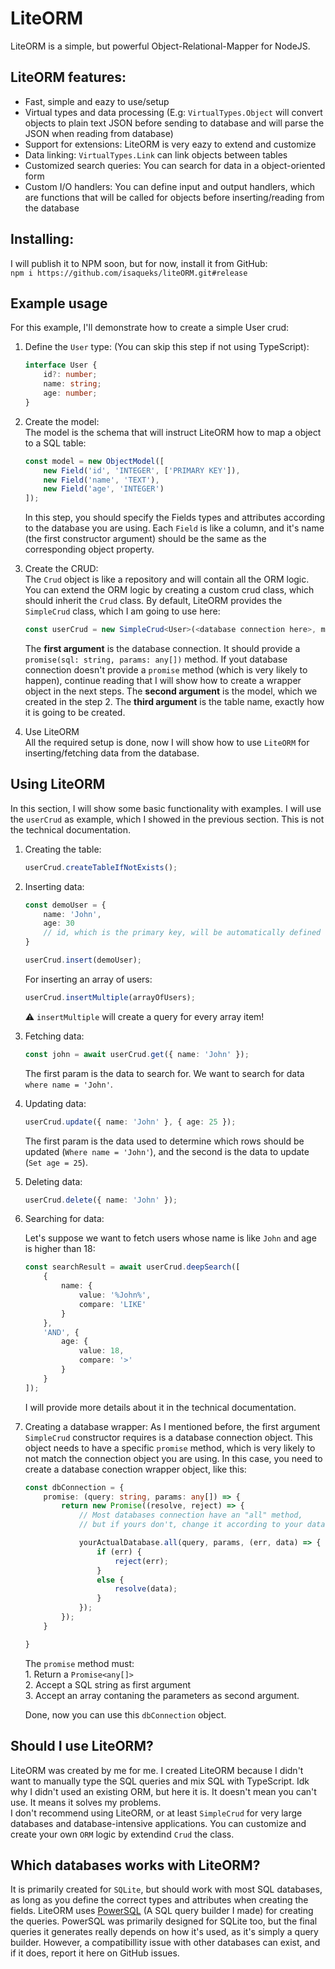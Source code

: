 # LiteORM
LiteORM is a simple, but powerful Object-Relational-Mapper for NodeJS.

## LiteORM features:
 - Fast, simple and eazy to use/setup
 - Virtual types and data processing (E.g: `VirtualTypes.Object` will convert objects to plain text JSON before sending to database and will parse the JSON when reading from database)
 - Support for extensions: LiteORM is very eazy to extend and customize
 - Data linking: `VirtualTypes.Link` can link objects between tables
 - Customized search queries: You can search for data in a object-oriented form
 - Custom I/O handlers: You can define input and output handlers, which are functions that will be called for objects before inserting/reading from the database

## Installing:
 I will publish it to NPM soon, but for now, install it from GitHub:   
 `npm i https://github.com/isaqueks/liteORM.git#release`

## Example usage
 For this example, I'll demonstrate how to create a simple User crud:

 1. Define the `User` type: (You can skip this step if not using TypeScript):

    ```ts
    interface User {
        id?: number;
        name: string;
        age: number;
    }
    ```  
2. Create the model:  
    The model is the schema that will instruct LiteORM how to map a object to a SQL table:

    ```ts
    const model = new ObjectModel([
        new Field('id', 'INTEGER', ['PRIMARY KEY']),
        new Field('name', 'TEXT'),
        new Field('age', 'INTEGER')
    ]);
    ```
    In this step, you should specify the Fields types and attributes according to the database you are using. Each `Field` is like a column, and it's name (the first constructor argument) should be the same as the corresponding object property. 

 3. Create the CRUD:  
 The `Crud` object is like a repository and will contain all the ORM logic. You can extend the ORM logic by creating a custom crud class, which should inherit the `Crud` class. By default, LiteORM provides the `SimpleCrud` class, which I am going to use here:

    ```ts
    const userCrud = new SimpleCrud<User>(<database connection here>, model, 'userTable');
    ```
    The **first argument** is the database connection. It should provide a `promise(sql: string, params: any[])` method. If yout database connection doesn't provide a `promise` method (which is very likely to happen), continue reading that I will show how to create a wrapper object in the next steps.
    The **second argument** is the model, which we created in the step 2. The **third argument** is the table name, exactly how it is going to be created.

4. Use LiteORM  
All the required setup is done, now I will show how to use `LiteORM` for inserting/fetching data from the database.

## Using LiteORM
 In this section, I will show some basic functionality with examples. I will use the `userCrud` as example, which I showed in the previous section. This is not the technical documentation.

 1. Creating the table:

    ```ts
    userCrud.createTableIfNotExists();
    ```

2. Inserting data:

    ```ts
    const demoUser = {
        name: 'John',
        age: 30
        // id, which is the primary key, will be automatically defined
    }

    userCrud.insert(demoUser);
    ```

    For inserting an array of users:  
    ```ts
    userCrud.insertMultiple(arrayOfUsers);
    ```
    ⚠️ `insertMultiple` will create a query for every array item!

 3. Fetching data:

    ```ts
    const john = await userCrud.get({ name: 'John' });
    ```
    The first param is the data to search for. We want to search for data `where name = 'John'`.

 4. Updating data:

    ```ts
    userCrud.update({ name: 'John' }, { age: 25 });
    ```
    The first param is the data used to determine which rows should be updated (`Where name = 'John'`), and the second is the data to update (`Set age = 25`).

 5. Deleting data:
 
    ```ts
    userCrud.delete({ name: 'John' });
    ```

 6. Searching for data:

    Let's suppose we want to fetch users whose name is like `John` and age is higher than 18:

    ```ts
    const searchResult = await userCrud.deepSearch([
        {
            name: {
                value: '%John%',
                compare: 'LIKE'
            }
        },
        'AND', {
            age: {
                value: 18,
                compare: '>'
            }
        }
    ]);
    ```
    I will provide more details about it in the technical documentation.

 7. Creating a database wrapper:
    As I mentioned before, the first argument `SimpleCrud` constructor requires is a database connection object. This object needs to have a specific `promise` method, which is very likely to not match the connection object you are using. In this case, you need to create a database conection wrapper object, like this:

    ```ts
    const dbConnection = {
        promise: (query: string, params: any[]) => {
            return new Promise((resolve, reject) => {
                // Most databases connection have an "all" method, 
                // but if yours don't, change it according to your database

			    yourActualDatabase.all(query, params, (err, data) => {
					if (err) {
                        reject(err);
                    }
					else {
                        resolve(data);
                    }
				});
			});
        }

    }
    ```
    The `promise` method must:   
        1. Return a `Promise<any[]>`  
        2. Accept a SQL string as first argument  
        3. Accept an array contaning the parameters as second argument.

    Done, now you can use this `dbConnection` object.


## Should I use LiteORM?
 LiteORM was created by me for me. I created LiteORM because I didn't want to manually type the SQL queries and mix SQL with TypeScript. Idk why I didn't used an existing ORM, but here it is.
 It doesn't mean you can't use. It means it solves my problems.   
 I don't recommend using LiteORM, or at least `SimpleCrud` for very large databases and database-intensive applications. You can customize and create your own `ORM` logic by extendind `Crud` the class.

## Which databases works with LiteORM?
 It is primarily created for `SQLite`, but should work with most SQL databases, as long as you define the correct types and attributes when creating the fields. LiteORM uses [PowerSQL](https://github.com/isaqueks/powersql) (A SQL query builder I made) for creating the queries. PowerSQL was primarily designed for SQLite too, but the final queries it generates really depends on how it's used, as it's simply a query builder. However, a compatibillity issue with other databases can exist, and if it does, report it here on GitHub issues.